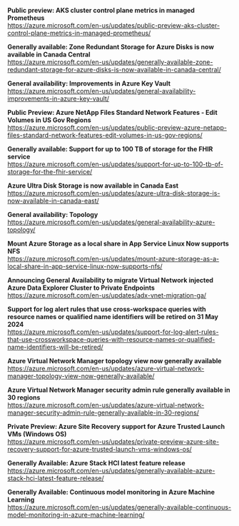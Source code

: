 **Public preview: AKS cluster control plane metrics in managed Prometheus**  
https://azure.microsoft.com/en-us/updates/public-preview-aks-cluster-control-plane-metrics-in-managed-prometheus/


**Generally available: Zone Redundant Storage for Azure Disks is now available in Canada Central**  
https://azure.microsoft.com/en-us/updates/generally-available-zone-redundant-storage-for-azure-disks-is-now-available-in-canada-central/


**General availability: Improvements in Azure Key Vault**  
https://azure.microsoft.com/en-us/updates/general-availability-improvements-in-azure-key-vault/


**Public Preview: Azure NetApp Files Standard Network Features - Edit Volumes in US Gov Regions**  
https://azure.microsoft.com/en-us/updates/public-preview-azure-netapp-files-standard-network-features-edit-volumes-in-us-gov-regions/


**Generally available: Support for up to 100 TB of storage for the FHIR service**  
https://azure.microsoft.com/en-us/updates/support-for-up-to-100-tb-of-storage-for-the-fhir-service/


**Azure Ultra Disk Storage is now available in Canada East**  
https://azure.microsoft.com/en-us/updates/azure-ultra-disk-storage-is-now-available-in-canada-east/


**General availability: Topology**  
https://azure.microsoft.com/en-us/updates/general-availability-azure-topology/


**Mount Azure Storage as a local share in App Service Linux Now supports NFS**  
https://azure.microsoft.com/en-us/updates/mount-azure-storage-as-a-local-share-in-app-service-linux-now-supports-nfs/


**Announcing General Availability to migrate Virtual Network injected Azure Data Explorer Cluster to Private Endpoints**  
https://azure.microsoft.com/en-us/updates/adx-vnet-migration-ga/


**Support for log alert rules that use cross-workspace queries with resource names or qualified name identifiers will be retired on 31 May 2024**  
https://azure.microsoft.com/en-us/updates/support-for-log-alert-rules-that-use-crossworkspace-queries-with-resource-names-or-qualified-name-identifiers-will-be-retired/


**Azure Virtual Network Manager topology view now generally available**  
https://azure.microsoft.com/en-us/updates/azure-virtual-network-manager-topology-view-now-generally-available/


**Azure Virtual Network Manager security admin rule generally available in 30 regions**  
https://azure.microsoft.com/en-us/updates/azure-virtual-network-manager-security-admin-rule-generally-available-in-30-regions/


**Private Preview: Azure Site Recovery support for Azure Trusted Launch VMs (Windows OS)**  
https://azure.microsoft.com/en-us/updates/private-preview-azure-site-recovery-support-for-azure-trusted-launch-vms-windows-os/


**Generally Available: Azure Stack HCI latest feature release**  
https://azure.microsoft.com/en-us/updates/generally-available-azure-stack-hci-latest-feature-release/


**Generally Available: Continuous model monitoring in Azure Machine Learning**  
https://azure.microsoft.com/en-us/updates/generally-available-continuous-model-monitoring-in-azure-machine-learning/


